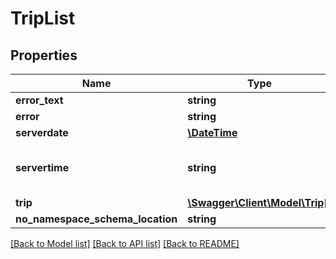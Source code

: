 # TripList

## Properties
Name | Type | Description | Notes
------------ | ------------- | ------------- | -------------
**error_text** | **string** |  | [optional] 
**error** | **string** |  | [optional] 
**serverdate** | [**\DateTime**](\DateTime.md) |  | [optional] 
**servertime** | **string** | Current server time in format HH:MM | [optional] 
**trip** | [**\Swagger\Client\Model\Trip[]**](Trip.md) |  | [optional] 
**no_namespace_schema_location** | **string** |  | 

[[Back to Model list]](../README.md#documentation-for-models) [[Back to API list]](../README.md#documentation-for-api-endpoints) [[Back to README]](../README.md)


